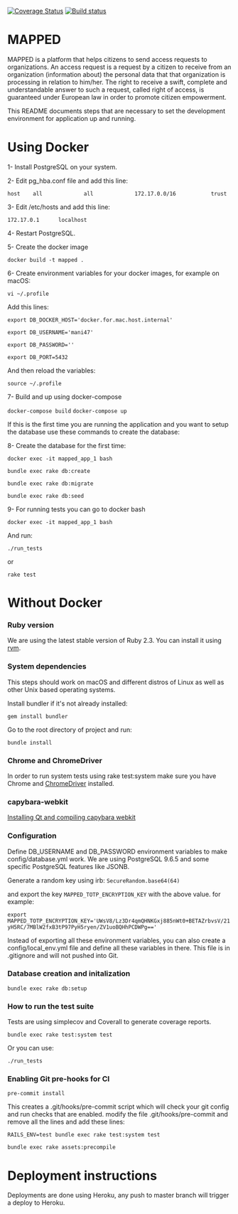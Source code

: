 [![Coverage Status](https://coveralls.io/repos/github/DataRights/MAPPED/badge.svg?branch=develop)](https://coveralls.io/github/DataRights/MAPPED?branch=develop)
[![Build status](https://travis-ci.org/DataRights/MAPPED.svg?branch=develop)](https://travis-ci.org/DataRights)

# MAPPED

MAPPED is a platform that helps citizens to send access requests to organizations. An access request is a request by a citizen to receive from an organization (information about) the personal data that that organization is processing in relation to him/her. The right to receive a swift, complete and understandable answer to such a request, called right of access, is guaranteed under European law in order to promote citizen empowerment.

This README documents steps that are necessary to set the development environment for application up and running.

# Using Docker

1- Install PostgreSQL on your system.

2- Edit pg_hba.conf file and add this line:

`host    all             all             172.17.0.0/16           trust`

3- Edit /etc/hosts and add this line:

`172.17.0.1      localhost`

4- Restart PostgreSQL.

5- Create the docker image

`docker build -t mapped .`

6- Create environment variables for your docker images, for example on macOS:

`vi ~/.profile`

Add this lines:

`export DB_DOCKER_HOST='docker.for.mac.host.internal'`

`export DB_USERNAME='mani47'`

`export DB_PASSWORD=''`

`export DB_PORT=5432`

And then reload the variables:

`source ~/.profile`

7- Build and up using docker-compose

`docker-compose build`
`docker-compose up`

If this is the first time you are running the application and you want to setup the database use these commands to create the database:

8- Create the database for the first time:

`docker exec -it mapped_app_1 bash`

`bundle exec rake db:create`

`bundle exec rake db:migrate`

`bundle exec rake db:seed`

9- For running tests you can go to docker bash

`docker exec -it mapped_app_1 bash`

And run:

`./run_tests`

or

`rake test`


# Without Docker

### Ruby version

We are using the latest stable version of Ruby 2.3. You can install it using [rvm](https://rvm.io).

### System dependencies

This steps should work on macOS and different distros of Linux as well as other Unix based operating systems.

Install bundler if it's not already installed:

`gem install bundler`

Go to the root directory of project and run:

`bundle install`

### Chrome and ChromeDriver

In order to run system tests using rake test:system make sure you have Chrome and [ChromeDriver](https://sites.google.com/a/chromium.org/chromedriver/) installed.

### capybara-webkit

[Installing Qt and compiling capybara webkit](https://github.com/thoughtbot/capybara-webkit/wiki/Installing-Qt-and-compiling-capybara-webkit)

### Configuration

Define DB_USERNAME and DB_PASSWORD environment variables to make config/database.yml work.
We are using PostgreSQL 9.6.5 and some specific PostgreSQL features like JSONB.

Generate a random key using irb:
`SecureRandom.base64(64)`

and export the key `MAPPED_TOTP_ENCRYPTION_KEY` with the above value. for example:

`export MAPPED_TOTP_ENCRYPTION_KEY='UWsV8/Lz3Dr4qmQHNKGxj885nWt0+BETAZrbvsV/21yH5RC/7MBlW2fxB3tP97PyH5ryen/ZV1uoBQHhPCDWPg=='`

Instead of exporting all these environment variables, you can also create a config/local_env.yml file and define all these variables in there. This file is in .gitignore and will not pushed into Git.

### Database creation and initalization

`bundle exec rake db:setup`

### How to run the test suite

Tests are using simplecov and Coverall to generate coverage reports.

`bundle exec rake test:system test`

Or you can use:

`./run_tests`

### Enabling Git pre-hooks for CI

`pre-commit install`

This creates a .git/hooks/pre-commit script which will check your git config and run checks that are enabled. modify the file .git/hooks/pre-commit and remove all the lines and add these lines:

`RAILS_ENV=test bundle exec rake test:system test`

`bundle exec rake assets:precompile`

# Deployment instructions

Deployments are done using Heroku, any push to master branch will trigger a deploy to Heroku.
